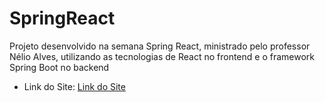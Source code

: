 # SpringReact

<p>Projeto desenvolvido na semana Spring React, ministrado pelo professor Nélio Alves, utilizando as tecnologias de React no frontend e o framework Spring Boot no backend </p>

- Link do Site: [Link do Site](https://dsmeta-fagundesraphael.netlify.app)
